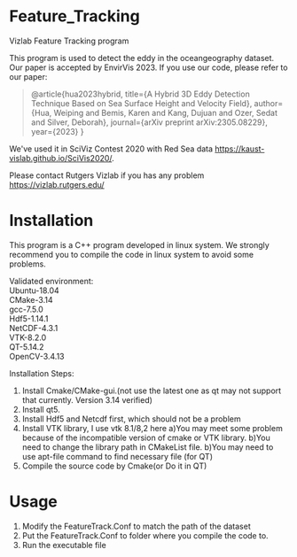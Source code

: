 # Feature_Tracking
Vizlab Feature Tracking program

This program is used to detect the eddy in the oceangeography dataset. Our paper is accepted by EnvirVis 2023. If you use our code, please refer to our paper:  


>@article{hua2023hybrid,
  title={A Hybrid 3D Eddy Detection Technique Based on Sea Surface Height and Velocity Field},
  author={Hua, Weiping and Bemis, Karen and Kang, Dujuan and Ozer, Sedat and Silver, Deborah},
  journal={arXiv preprint arXiv:2305.08229},
  year={2023}
}

We've used it in SciViz Contest 2020 with Red Sea data https://kaust-vislab.github.io/SciVis2020/.

Please contact Rutgers Vizlab if you has any problem
https://vizlab.rutgers.edu/

# Installation
This program is a C++ program developed in linux system. We strongly recommend you to compile the code in linux system to avoid some problems.

Validated environment:  
Ubuntu-18.04  
CMake-3.14  
gcc-7.5.0  
Hdf5-1.14.1  
NetCDF-4.3.1  
VTK-8.2.0  
QT-5.14.2  
OpenCV-3.4.13  

Installation Steps:
1. Install Cmake/CMake-gui.(not use the latest one as qt may not support that currently. Version 3.14 verified)
2. Install qt5.
3. Install Hdf5 and Netcdf first, which should not be a problem
4. Install VTK library, I use vtk 8.1/8,2 here
    a)You may meet some problem because of the incompatible version of cmake or VTK library.
    b)You need to change the library path in CMakeList file.
    b)You may need to use apt-file command to find necessary file (for QT)
5. Compile the source code by Cmake(or Do it in QT)

# Usage 
1. Modify the FeatureTrack.Conf to match the path of the dataset
2. Put the FeatureTrack.Conf to folder where you compile the code to.
3. Run the executable file


